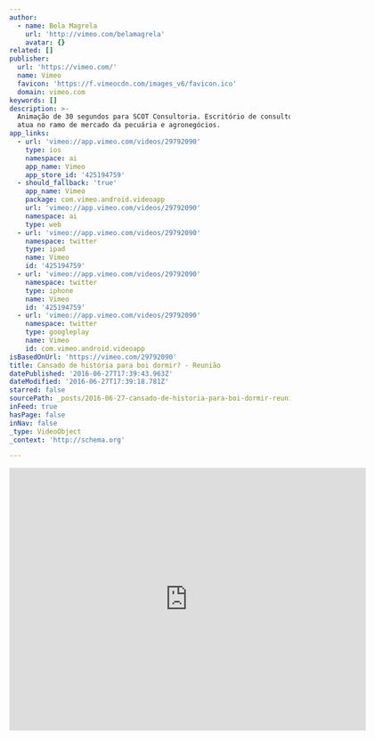```yaml
---
author:
  - name: Bela Magrela
    url: 'http://vimeo.com/belamagrela'
    avatar: {}
related: []
publisher:
  url: 'https://vimeo.com/'
  name: Vimeo
  favicon: 'https://f.vimeocdn.com/images_v6/favicon.ico'
  domain: vimeo.com
keywords: []
description: >-
  Animação de 30 segundos para SCOT Consultoria. Escritório de consultoria que
  atua no ramo de mercado da pecuária e agronegócios.
app_links:
  - url: 'vimeo://app.vimeo.com/videos/29792090'
    type: ios
    namespace: ai
    app_name: Vimeo
    app_store_id: '425194759'
  - should_fallback: 'true'
    app_name: Vimeo
    package: com.vimeo.android.videoapp
    url: 'vimeo://app.vimeo.com/videos/29792090'
    namespace: ai
    type: web
  - url: 'vimeo://app.vimeo.com/videos/29792090'
    namespace: twitter
    type: ipad
    name: Vimeo
    id: '425194759'
  - url: 'vimeo://app.vimeo.com/videos/29792090'
    namespace: twitter
    type: iphone
    name: Vimeo
    id: '425194759'
  - url: 'vimeo://app.vimeo.com/videos/29792090'
    namespace: twitter
    type: googleplay
    name: Vimeo
    id: com.vimeo.android.videoapp
isBasedOnUrl: 'https://vimeo.com/29792090'
title: Cansado de história para boi dormir? - Reunião
datePublished: '2016-06-27T17:39:43.963Z'
dateModified: '2016-06-27T17:39:18.781Z'
starred: false
sourcePath: _posts/2016-06-27-cansado-de-historia-para-boi-dormir-reuniao.md
inFeed: true
hasPage: false
inNav: false
_type: VideoObject
_context: 'http://schema.org'

---
```

<iframe src="https://cdn.embedly.com/widgets/media.html?src=https%3A%2F%2Fplayer.vimeo.com%2Fvideo%2F29792090&amp;url=https%3A%2F%2Fvimeo.com%2F29792090&amp;image=http%3A%2F%2Fi.vimeocdn.com%2Fvideo%2F199764950_640.jpg&amp;key=b7d04c9b404c499eba89ee7072e1c4f7&amp;type=text%2Fhtml&amp;schema=vimeo" width="640" height="472" scrolling="no" frameborder="0" allowfullscreen="" style=""></iframe>